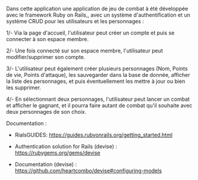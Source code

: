 Dans cette application une application de jeu de combat à été développée avec le framework Ruby on Rails,, avec un système d'authentification et un système CRUD pour les utilisateurs et les personnages :

1/- Via la page d'accueil, l'utilisateur peut créer un compte et puis se connecter à son espace membre.

2/- Une fois connecté sur son espace membre, l'utilisateur peut modifier/supprimer son compte.

3/- L'utilisateur peut également créer plusieurs personnages (Nom, Points de vie, Points d'attaque), les sauvegarder dans la base de donnée, afficher la liste des personnages, et puis éventuellement les mettre à jour ou bien les supprimer.

4/- En sélectionnant deux personnages, l'utilisateur peut lancer un combat et afficher le gagnant, et il pourra faire autant de combat qu'il souhaite avec deux personnages de son choix.

Documentation :

- RialsGUIDES: https://guides.rubyonrails.org/getting_started.html 

- Authentication solution for Rails (devise) : https://rubygems.org/gems/devise 

- Documentation (devise) : https://github.com/heartcombo/devise#configuring-models
